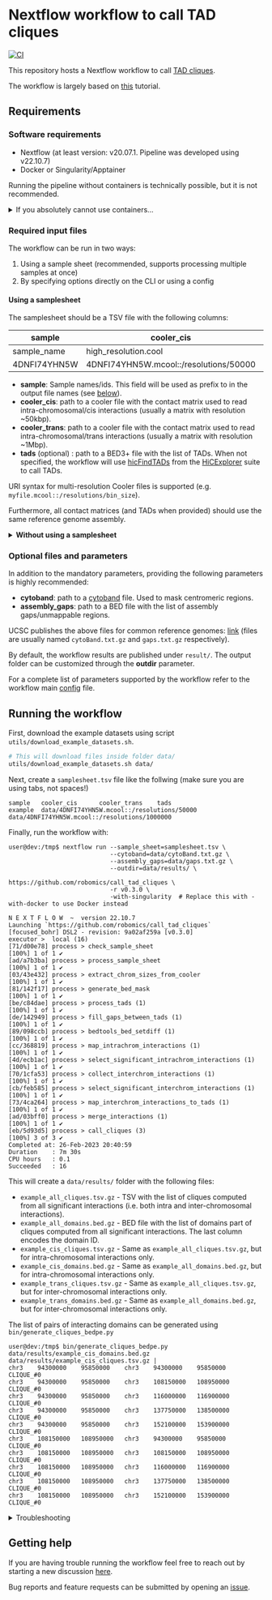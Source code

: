 <!--
Copyright (C) 2022 Roberto Rossini <roberros@uio.no>

SPDX-License-Identifier: MIT
-->

# Nextflow workflow to call TAD cliques

[![CI](https://github.com/robomics/call_tad_cliques/actions/workflows/ci.yml/badge.svg)](https://github.com/robomics/call_tad_cliques/actions/workflows/ci.yml)

This repository hosts a Nextflow workflow to call [TAD cliques](https://bmcgenomics.biomedcentral.com/articles/10.1186/s12864-021-07815-8).

The workflow is largely based on [this](https://github.com/Chrom3D/INC-tutorial) tutorial.

## Requirements

### Software requirements

- Nextflow (at least version: v20.07.1. Pipeline was developed using v22.10.7)
- Docker or Singularity/Apptainer

Running the pipeline without containers is technically possible, but it is not recommended.

<details>
<summary>If you absolutely cannot use containers...</summary>

Have a look at the `env.yml` for the list of dependencies to be installed.

To install the dependencies in a Conda environment named `myenv`, run the following:

```bash
conda env update --name myenv --file env.yml --prune 
```

You will also need to compile `NCHG` from the source code available at [Chrom3D/preprocess_scripts](https://github.com/Chrom3D/preprocess_scripts).

Check out the `Dockerfile` from this repo for an example of how this can be done using Conda.

</details>

### Required input files

The workflow can be run in two ways:
1. Using a sample sheet (recommended, supports processing multiple samples at once)
2. By specifying options directly on the CLI or using a config

#### Using a samplesheet

The samplesheet should be a TSV file with the following columns:

| sample       | cooler_cis                                | cooler_trans                                | tads                     |
|--------------|-------------------------------------------|---------------------------------------------|--------------------------|
| sample_name  | high_resolution.cool                      | low_resolution.cool                         | tads.bed                 |
| 4DNFI74YHN5W | 4DNFI74YHN5W.mcool::/resolutions/50000    | 4DNFI74YHN5W.mcool::/resolutions/1000000    | 4DNFI74YHN5W_domains.bed |

- __sample__: Sample names/ids. This field will be used as prefix to in the output file names (see [below](#running-the-workflow)).
- __cooler_cis__: path to a cooler file with the contact matrix used to read intra-chromosomal/cis interactions (usually a matrix with resolution ~50kbp).
- __cooler_trans__: path to a cooler file with the contact matrix used to read intra-chromosomal/trans interactions (usually a matrix with resolution ~1Mbp).
- __tads__ (optional) : path to a BED3+ file with the list of TADs. When not specified, the workflow will use [hicFindTADs](https://hicexplorer.readthedocs.io/en/latest/content/tools/hicFindTADs.html) from the [HiCExplorer](https://github.com/deeptools/HiCExplorer) suite to call TADs.

URI syntax for multi-resolution Cooler files is supported (e.g. `myfile.mcool::/resolutions/bin_size`).

Furthermore, all contact matrices (and TADs when provided) should use the same reference genome assembly.

<details>
<summary> <b>Without using a samplesheet</b> </summary>

To run the workflow without a samplesheet is not available, the following parameters are required:

- __sample__
- __cooler_cis__
- __cooler_trans__

Parameters have the same meaning as the header fields outlined in the [previous section](#using-a-samplesheet).

The above parameters can be passed directly through the CLI when calling `nextflow run`:

```bash
nextflow run --sample='4DNFI74YHN5W' \
             --cooler_cis='data/4DNFI74YHN5W.mcool::/resolutions/100000' \
             --cooler_trans='data/4DNFI74YHN5W.mcool::/resolutions/1000000' \
             ...
```

Alternatively, parameters can be written to a `config` file:
```console
user@dev:/tmp$ cat myconfig.txt

sample       = '4DNFI74YHN5W'
cooler_cis   = 'data/4DNFI74YHN5W.mcool::/resolutions/100000'
cooler_trans = 'data/4DNFI74YHN5W.mcool::/resolutions/1000000'
```

and the `config` file is then passed to `nextflow run`:
``` bash
nextflow run -c myconfig.txt ...
```

</details>

### Optional files and parameters

In addition to the mandatory parameters, providing the following parameters is highly recommended:

- __cytoband__: path to a [cytoband](https://software.broadinstitute.org/software/igv/cytoband) file. Used to mask centromeric regions.
- __assembly_gaps__: path to a BED file with the list of assembly gaps/unmappable regions.

UCSC publishes the above files for common reference genomes: [link](https://hgdownload.cse.ucsc.edu/goldenPath/) (files are usually named `cytoBand.txt.gz` and `gaps.txt.gz` respectively).

By default, the workflow results are published under `result/`. The output folder can be customized through the __outdir__ parameter.

For a complete list of parameters supported by the workflow refer to the workflow main [config](nextflow.config) file.

## Running the workflow

First, download the example datasets using script `utils/download_example_datasets.sh`.

```bash
# This will download files inside folder data/
utils/download_example_datasets.sh data/
```

Next, create a `samplesheet.tsv` file like the follwing (make sure you are using tabs, not spaces!)

```tsv
sample   cooler_cis      cooler_trans    tads
example  data/4DNFI74YHN5W.mcool::/resolutions/50000   data/4DNFI74YHN5W.mcool::/resolutions/1000000
```

Finally, run the workflow with:
```console
user@dev:/tmp$ nextflow run --sample_sheet=samplesheet.tsv \
                            --cytoband=data/cytoBand.txt.gz \
                            --assembly_gaps=data/gaps.txt.gz \
                            --outdir=data/results/ \
                            https://github.com/robomics/call_tad_cliques \
                            -r v0.3.0 \
                            -with-singularity  # Replace this with -with-docker to use Docker instead

N E X T F L O W  ~  version 22.10.7
Launching `https://github.com/robomics/call_tad_cliques` [focused_bohr] DSL2 - revision: 9a02af259a [v0.3.0]
executor >  local (16)
[71/d00e78] process > check_sample_sheet                             [100%] 1 of 1 ✔
[ad/a7b3ba] process > process_sample_sheet                           [100%] 1 of 1 ✔
[03/43e432] process > extract_chrom_sizes_from_cooler                [100%] 1 of 1 ✔
[81/142f17] process > generate_bed_mask                              [100%] 1 of 1 ✔
[be/c84dae] process > process_tads (1)                               [100%] 1 of 1 ✔
[de/142949] process > fill_gaps_between_tads (1)                     [100%] 1 of 1 ✔
[89/098ccb] process > bedtools_bed_setdiff (1)                       [100%] 1 of 1 ✔
[cc/368819] process > map_intrachrom_interactions (1)                [100%] 1 of 1 ✔
[4d/ecb1ac] process > select_significant_intrachrom_interactions (1) [100%] 1 of 1 ✔
[70/1cfa53] process > collect_interchrom_interactions (1)            [100%] 1 of 1 ✔
[cb/feb585] process > select_significant_interchrom_interactions (1) [100%] 1 of 1 ✔
[73/4ca264] process > map_interchrom_interactions_to_tads (1)        [100%] 1 of 1 ✔
[ad/03bff0] process > merge_interactions (1)                         [100%] 1 of 1 ✔
[eb/5d93d5] process > call_cliques (3)                               [100%] 3 of 3 ✔
Completed at: 26-Feb-2023 20:40:59
Duration    : 7m 30s
CPU hours   : 0.1
Succeeded   : 16
```

This will create a `data/results/` folder with the following files:
- `example_all_cliques.tsv.gz` - TSV with the list of cliques computed from all significant interactions (i.e. both intra and inter-chromosomal interactions).
- `example_all_domains.bed.gz` - BED file with the list of domains part of cliques computed from all significant interactions. The last column encodes the domain ID.
- `example_cis_cliques.tsv.gz` - Same as `example_all_cliques.tsv.gz`, but for intra-chromosomal interactions only.
- `example_cis_domains.bed.gz` - Same as `example_all_domains.bed.gz`, but for intra-chromosomal interactions only.
- `example_trans_cliques.tsv.gz` - Same as `example_all_cliques.tsv.gz`, but for inter-chromosomal interactions only.
- `example_trans_domains.bed.gz` - Same as `example_all_domains.bed.gz`, but for inter-chromosomal interactions only.

The list of pairs of interacting domains can be generated using `bin/generate_cliques_bedpe.py`

```console
user@dev:/tmp$ bin/generate_cliques_bedpe.py data/results/example_cis_domains.bed.gz data/results/example_cis_cliques.tsv.gz |
chr3	94300000	95850000	chr3	94300000	95850000	CLIQUE_#0
chr3	94300000	95850000	chr3	108150000	108950000	CLIQUE_#0
chr3	94300000	95850000	chr3	116000000	116900000	CLIQUE_#0
chr3	94300000	95850000	chr3	137750000	138500000	CLIQUE_#0
chr3	94300000	95850000	chr3	152100000	153900000	CLIQUE_#0
chr3	108150000	108950000	chr3	94300000	95850000	CLIQUE_#0
chr3	108150000	108950000	chr3	108150000	108950000	CLIQUE_#0
chr3	108150000	108950000	chr3	116000000	116900000	CLIQUE_#0
chr3	108150000	108950000	chr3	137750000	138500000	CLIQUE_#0
chr3	108150000	108950000	chr3	152100000	153900000	CLIQUE_#0
```

<details>
<summary>Troubleshooting</summary>

If you get permission errors when using `-with-docker`:
- Pass option `-process.containerOptions="--user root"` to `nextflow run`

If you get an error similar to:
```
Cannot find revision `v0.3.0` -- Make sure that it exists in the remote repository `https://github.com/robomics/call_tad_cliques`
```

try to remove folder `~/.nextflow/assets/robomics/call_tad_cliques` before running the workflow

</details>

## Getting help

If you are having trouble running the workflow feel free to reach out by starting a new discussion [here](https://github.com/robomics/call_tad_cliques/discussions).

Bug reports and feature requests can be submitted by opening an [issue](https://github.com/robomics/call_tad_cliques/issues).
